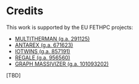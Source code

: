 # Credits

This work is supported by the EU FETHPC projects:

- [MULTITHERMAN (g.a. 291125)](https://cordis.europa.eu/project/id/291125)
- [ANTAREX (g.a. 671623)](https://antarex.fe.up.pt/)
- [IOTWINS (g.a. 857191)](https://www.iotwins.eu/)
- [REGALE (g.a. 956560)](https://regale-project.eu/)
- [GRAPH MASSIVIZER (g.a. 101093202)](https://graph-massivizer.eu/)


[TBD]